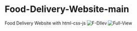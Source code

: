 # Food-Delivery-Website-main
 Food Delivery Website with html-css-js
![F-DIlev](https://github.com/Vikramg01/Food-Delivery-Website-main/assets/140692659/8d676c5e-b694-45b3-adef-4f254b64dafe)
![Full-View](https://github.com/Vikramg01/Food-Delivery-Website-main/assets/140692659/d61a82a6-95c0-4031-be76-48bcf7538f41)
